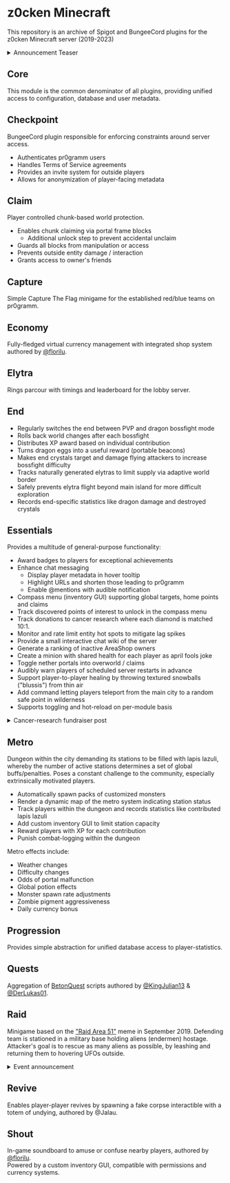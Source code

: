 # z0cken Minecraft
This repository is an archive of Spigot and BungeeCord plugins for the z0cken Minecraft server (2019-2023)
<details>
  <summary>Announcement Teaser</summary>
  <img src="https://images.pr0gramm.com/2019/01/20/e64159aadb4fb085.png">
</details>

## Core
This module is the common denominator of all plugins, providing unified access to configuration, database and user metadata.

## Checkpoint
BungeeCord plugin responsible for enforcing constraints around server access.

- Authenticates pr0gramm users
- Handles Terms of Service agreements
- Provides an invite system for outside players
- Allows for anonymization of player-facing metadata

## Claim
Player controlled chunk-based world protection.
- Enables chunk claiming via portal frame blocks
  - Additional unlock step to prevent accidental unclaim
- Guards all blocks from manipulation or access
- Prevents outside entity damage / interaction
- Grants access to owner's friends

## Capture
Simple Capture The Flag minigame for the established red/blue teams on pr0gramm.

## Economy
Fully-fledged virtual currency management with integrated shop system authored by [@florilu](https://github.com/florilu).

## Elytra
Rings parcour with timings and leaderboard for the lobby server.

## End
- Regularly switches the end between PVP and dragon bossfight mode
- Rolls back world changes after each bossfight
- Distributes XP award based on individual contribution
- Turns dragon eggs into a useful reward (portable beacons)
- Makes end crystals target and damage flying attackers to increase bossfight difficulty
- Tracks naturally generated elytras to limit supply via adaptive world border
- Safely prevents elytra flight beyond main island for more difficult exploration
- Records end-specific statistics like dragon damage and destroyed crystals

## Essentials
Provides a multitude of general-purpose functionality:
- Award badges to players for exceptional achievements
- Enhance chat messaging
  - Display player metadata in hover tooltip
  - Highlight URLs and shorten those leading to pr0gramm
  - Enable @mentions with audible notification
- Compass menu (inventory GUI) supporting global targets, home points and claims
- Track discovered points of interest to unlock in the compass menu
- Track donations to cancer research where each diamond is matched 10:1.
- Monitor and rate limit entity hot spots to mitigate lag spikes
- Provide a small interactive chat wiki of the server
- Generate a ranking of inactive AreaShop owners
- Create a minion with shared health for each player as april fools joke
- Toggle nether portals into overworld / claims
- Audibly warn players of scheduled server restarts in advance
- Support player-to-player healing by throwing textured snowballs ("blussis") from thin air
- Add command letting players teleport from the main city to a random safe point in wilderness
- Supports toggling and hot-reload on per-module basis

<details>
  <summary>Cancer-research fundraiser post</summary>
  <a href="https://www.faz.net/aktuell/gesellschaft/menschen/shitstorm-gegen-brian-krebs-fuehrt-zu-spendenaktion-15516980.html">German news article documenting the entire pr0gramm fundraiser</a>
  <img src="https://images.pr0gramm.com/2019/03/28/37870355e8e15599.png">
</details>

## Metro
Dungeon within the city demanding its stations to be filled with lapis lazuli, whereby the number of active stations determines a set of global buffs/penalties. Poses a constant challenge to the community, especially extrinsically motivated players.
- Automatically spawn packs of customized monsters
- Render a dynamic map of the metro system indicating station status
- Track players within the dungeon and records statistics like contributed lapis lazuli
- Add custom inventory GUI to limit station capacity
- Reward players with XP for each contribution
- Punish combat-logging within the dungeon

Metro effects include:
- Weather changes
- Difficulty changes
- Odds of portal malfunction
- Global potion effects
- Monster spawn rate adjustments
- Zombie pigment aggressiveness
- Daily currency bonus

## Progression
Provides simple abstraction for unified database access to player-statistics.

## Quests
Aggregation of [BetonQuest](https://github.com/BetonQuest/BetonQuest) scripts authored by [@KingJulian13](https://github.com/KingJulian13) & [@DerLukas01](https://github.com/DerLukas01).

## Raid
Minigame based on the ["Raid Area 51"](https://en.wikipedia.org/wiki/Storm_Area_51) meme in September 2019. Defending team is stationed in a military base holding aliens (endermen) hostage. Attacker's goal is to rescue as many aliens as possible, by leashing and returning them to hovering UFOs outside.
<details>
  <summary>Event announcement</summary>
  <img src="https://images.pr0gramm.com/2019/09/19/67097dd4113f89cd.png">
</details>

## Revive
Enables player-player revives by spawning a fake corpse interactible with a totem of undying, authored by @Jalau.

## Shout
In-game soundboard to amuse or confuse nearby players, authored by [@florilu](https://github.com/florilu).<br>Powered by a custom inventory GUI, compatible with permissions and currency systems.
